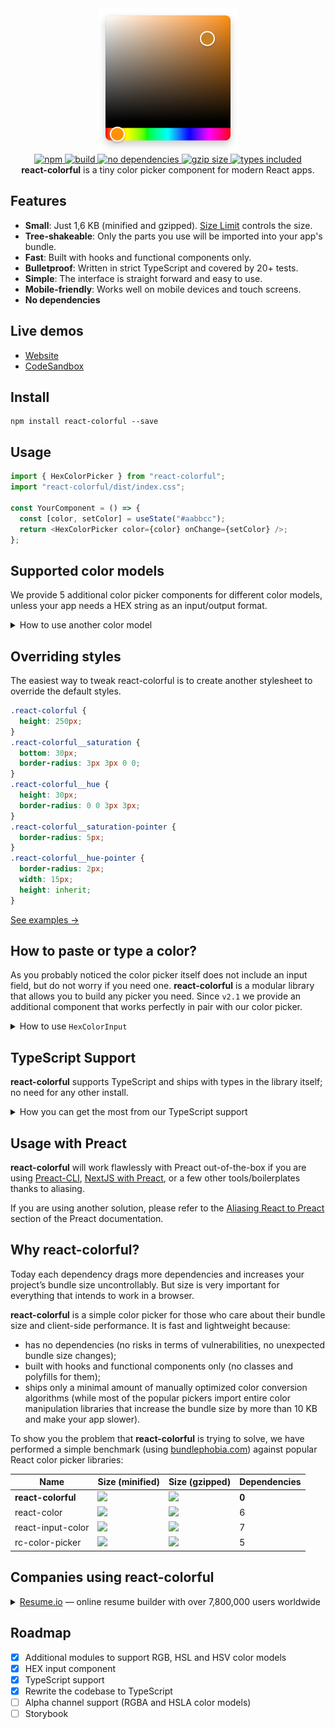 <div align="center">
  <a href="https://omgovich.github.io/react-colorful">
    <img src="demo/src/assets/design.png" width="224" height="230" alt="react-colorful" />
  </a>
</div>

<div align="center">
  <a href="https://npmjs.org/package/react-colorful">
    <img alt="npm" src="https://img.shields.io/npm/v/react-colorful.svg?labelColor=da248d&color=6ead0a" />
  </a>
  <a href="https://travis-ci.org/omgovich/react-colorful">
    <img alt="build" src="https://img.shields.io/travis/omgovich/react-colorful/master.svg?branch=master&labelColor=da248d&color=6ead0a" />
  </a>
  <a href="https://npmjs.org/package/react-colorful">
    <img alt="no dependencies" src="https://img.shields.io/david/omgovich/react-colorful.svg?labelColor=da248d&color=6ead0a" />
  </a>
  <a href="https://bundlephobia.com/result?p=react-colorful">
    <img alt="gzip size" src="https://badgen.net/bundlephobia/minzip/react-colorful?labelColor=da248d&color=6ead0a" />
  </a>
  <a href="https://npmjs.org/package/react-colorful">
    <img alt="types included" src="https://badgen.net/npm/types/react-colorful?labelColor=da248d&color=6ead0a" />
  </a>
</div>

<div align="center">
  <strong>react-colorful</strong> is a tiny color picker component for modern React apps.
</div>

## Features

- **Small**: Just 1,6 KB (minified and gzipped). [Size Limit](https://github.com/ai/size-limit) controls the size.
- **Tree-shakeable**: Only the parts you use will be imported into your app's bundle.
- **Fast**: Built with hooks and functional components only.
- **Bulletproof**: Written in strict TypeScript and covered by 20+ tests.
- **Simple**: The interface is straight forward and easy to use.
- **Mobile-friendly**: Works well on mobile devices and touch screens.
- **No dependencies**

## Live demos

- [Website](https://omgovich.github.io/react-colorful)
- [CodeSandbox](https://codesandbox.io/s/react-colorful-demo-u5vwp)

## Install

```
npm install react-colorful --save
```

## Usage

```js
import { HexColorPicker } from "react-colorful";
import "react-colorful/dist/index.css";

const YourComponent = () => {
  const [color, setColor] = useState("#aabbcc");
  return <HexColorPicker color={color} onChange={setColor} />;
};
```

## Supported color models

We provide 5 additional color picker components for different color models, unless your app needs a HEX string as an input/output format.

<details>
  <summary>How to use another color model</summary>

#### Available pickers

| Import                     | Value example                | Size (gzipped) |
| -------------------------- | ---------------------------- | -------------- |
| `{ HexColorPicker }`       | `"#ffffff"`                  | ~1,6 KB        |
| `{ RgbColorPicker }`       | `{ r: 255, g: 255, b: 255 }` | ~1,5 KB        |
| `{ RgbStringColorPicker }` | `"rgb(255, 255, 255)"`       | ~1,6 KB        |
| `{ HslColorPicker }`       | `{ h: 0, s: 0, l: 100 }`     | ~1,3 KB        |
| `{ HslStringColorPicker }` | `"hsl(0, 0%, 100%)"`         | ~1,4 KB        |
| `{ HsvColorPicker }`       | `{ h: 0, s: 0, v: 100 }`     | ~1,3 KB        |

#### Code example

```js
import { RgbColorPicker } from "react-colorful";
import "react-colorful/dist/index.css";

const YourComponent = () => {
  const [color, setColor] = useState({ r: 50, g: 100, b: 150 });
  return <RgbColorPicker color={color} onChange={setColor} />;
};
```

[Live demo →](https://codesandbox.io/s/react-colorful-rgb-o9q0t)

</details>

## Overriding styles

The easiest way to tweak react-colorful is to create another stylesheet to override the default styles.

```css
.react-colorful {
  height: 250px;
}
.react-colorful__saturation {
  bottom: 30px;
  border-radius: 3px 3px 0 0;
}
.react-colorful__hue {
  height: 30px;
  border-radius: 0 0 3px 3px;
}
.react-colorful__saturation-pointer {
  border-radius: 5px;
}
.react-colorful__hue-pointer {
  border-radius: 2px;
  width: 15px;
  height: inherit;
}
```

[See examples →](https://codesandbox.io/s/react-colorful-customization-demo-mq85z?file=/src/styles.css)

## How to paste or type a color?

As you probably noticed the color picker itself does not include an input field, but do not worry if you need one. **react-colorful** is a modular library that allows you to build any picker you need. Since `v2.1` we provide an additional component that works perfectly in pair with our color picker.

<details>
  <summary>How to use <code>HexColorInput</code></summary><br />

```js
import { HexColorPicker, HexColorInput } from "react-colorful";
import "react-colorful/dist/index.css";

const YourComponent = () => {
  const [color, setColor] = useState("#aabbcc");
  return (
    <div>
      <HexColorPicker color={color} onChange={setColor} />
      <HexColorInput color={color} onChange={setColor} />
    </div>
  );
};
```

[Live demo →](https://codesandbox.io/s/react-colorful-hex-input-demo-0k2fx)

`HexColorInput` does not have any default styles, but accepts all properties that a regular `input` tag does (such as `className`, `placeholder` and `autoFocus`). That means you can place and modify this component as you like. Also, that allows you to combine the color picker and input in different ways.

</details>

## TypeScript Support

**react-colorful** supports TypeScript and ships with types in the library itself; no need for any other install.

<details>
  <summary>How you can get the most from our TypeScript support</summary><br />
  
While not only typing its own functions and variables, it can also help you type yours. Depending on the component you are using, you can also import the type that is associated with the component. For example, if you are using our HSL color picker component, you can also import the `HSL` type.

```ts
import { HslColorPicker, HslColor } from "react-colorful";

const myHslValue: HslColor = { h: 0, s: 0, l: 0 };
```

Take a look at [Supported Color Models](#supported-color-models) for more information about the types and color formats you may want to use.

</details>

## Usage with Preact

**react-colorful** will work flawlessly with Preact out-of-the-box if you are using [Preact-CLI](https://github.com/preactjs/preact-cli), [NextJS with Preact](https://github.com/vercel/next.js/tree/canary/examples/using-preact), or a few other tools/boilerplates thanks to aliasing.

If you are using another solution, please refer to the [Aliasing React to Preact](https://preactjs.com/guide/v10/getting-started#aliasing-react-to-preact) section of the Preact documentation.

## Why react-colorful?

Today each dependency drags more dependencies and increases your project’s bundle size uncontrollably. But size is very important for everything that intends to work in a browser.

**react-colorful** is a simple color picker for those who care about their bundle size and client-side performance. It is fast and lightweight because:

- has no dependencies (no risks in terms of vulnerabilities, no unexpected bundle size changes);
- built with hooks and functional components only (no classes and polyfills for them);
- ships only a minimal amount of manually optimized color conversion algorithms (while most of the popular pickers import entire color manipulation libraries that increase the bundle size by more than 10 KB and make your app slower).

To show you the problem that **react-colorful** is trying to solve, we have performed a simple benchmark (using [bundlephobia.com](https://bundlephobia.com)) against popular React color picker libraries:

| Name               | Size (minified)                                                                                                                    | Size (gzipped)                                                                                                                        | Dependencies |
| ------------------ | ---------------------------------------------------------------------------------------------------------------------------------- | ------------------------------------------------------------------------------------------------------------------------------------- | ------------ |
| **react-colorful** | [![](https://badgen.net/bundlephobia/min/react-colorful?color=6ead0a&label=)](https://bundlephobia.com/result?p=react-colorful)    | [![](https://badgen.net/bundlephobia/minzip/react-colorful?color=6ead0a&label=)](https://bundlephobia.com/result?p=react-colorful)    | **0**        |
| react-color        | [![](https://badgen.net/bundlephobia/min/react-color?color=red&label=)](https://bundlephobia.com/result?p=react-color)             | [![](https://badgen.net/bundlephobia/minzip/react-color?color=red&label=)](https://bundlephobia.com/result?p=react-color)             | 6            |
| react-input-color  | [![](https://badgen.net/bundlephobia/min/react-input-color?color=red&label=)](https://bundlephobia.com/result?p=react-input-color) | [![](https://badgen.net/bundlephobia/minzip/react-input-color?color=red&label=)](https://bundlephobia.com/result?p=react-input-color) | 7            |
| rc-color-picker    | [![](https://badgen.net/bundlephobia/min/rc-color-picker?color=red&label=)](https://bundlephobia.com/result?p=rc-color-picker)     | [![](https://badgen.net/bundlephobia/minzip/rc-color-picker?color=red&label=)](https://bundlephobia.com/result?p=rc-color-picker)     | 5            |

## Companies using react-colorful

<details>
  <summary><a href="https://resume.io">Resume.io</a> — online resume builder with over 7,800,000 users worldwide</summary>

  <a href="https://resume.io/">
    <img src="demo/src/assets/resume-io.png" width="873" alt="resume.io" />
  </a>
</details>

## Roadmap

- [x] Additional modules to support RGB, HSL and HSV color models
- [x] HEX input component
- [x] TypeScript support
- [x] Rewrite the codebase to TypeScript
- [ ] Alpha channel support (RGBA and HSLA color models)
- [ ] Storybook
